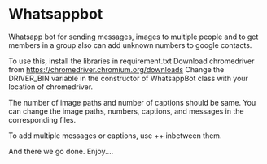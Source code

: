 # Whatsappbot
Whatsapp bot for sending messages, images to multiple people and to get members in a group also can add unknown numbers to google contacts.

To use this, install the libraries in requirement.txt
Download chromedriver from https://chromedriver.chromium.org/downloads
Change the DRIVER_BIN variable in the constructor of WhatsappBot class with your location of chromedriver.

The number of image paths and number of captions should be same. You can change the image paths, numbers, captions, 
and messages in the corresponding files.

To add multiple messages or captions, use ++ inbetween them.

And there we go done. Enjoy....
